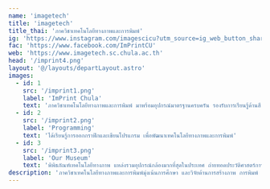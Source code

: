 ```yaml
---
name: 'imagetech'
title: 'imagetech'
title_thai: 'ภาควิชาเทคโนโลยีทางภาพและการพิมพ์'
ig: 'https://www.instagram.com/imagescicu?utm_source=ig_web_button_share_sheet&igsh=ZDNlZDc0MzIxNw=='
fac: 'https://www.facebook.com/ImPrintCU'
web: 'https://www.imagetech.sc.chula.ac.th'
head: '/imprint4.png'
layout: '@/layouts/departLayout.astro'
images:
  - id: 1
    src: '/imprint1.png'
    label: 'ImPrint Chula'
    text: 'ภาควิชาเทคโนโลยีทางภาพและการพิมพ์ มาพร้อมอุปกรณ์มาตรฐานครบครัน รองรับการเรียนรู้ด้านสี ภาพ และการพิมพ์'
  - id: 2
    src: '/imprint2.png'
    label: 'Programming'
    text: 'ได้เรียนรู้การออกกราฟิกและเขียนโปรแกรม เพื่อพัฒนาเทคโนโลยีทางภาพและการพิมพ์'
  - id: 3
    src: '/imprint3.png'
    label: 'Our Museum'
    text: 'พิพิธภัณฑ์เทคโนโลยีทางภาพ แหล่งรวมอุปกรณ์กล้องมากที่สุดในประเทศ ถ่ายทอดประวัติศาสตร์การถ่ายภาพจากยุคคลาสสิกสู่ดิจิทัล'
description: 'ภาควิชาเทคโนโลยีทางภาพและการพิมพ์มุ่งเน้นการศึกษา และวิจัยด้านการสร้างภาพ การพิมพ์ และเทคโนโลยีสื่อดิจิทัล ครอบคลุมกระบวนการถ่ายภาพ ระบบการพิมพ์ เทคโนโลยีสี และการประมวลผลภาพ เพื่อตอบโจทย์อุตสาหกรรมสื่อ และการสื่อสารยุคใหม่'
---
```


